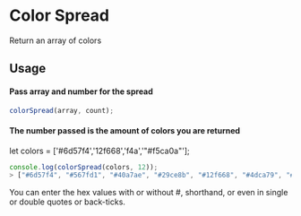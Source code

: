 # Color Spread
Return an array of colors

## Usage

#### Pass array and number for the spread

```javascript
colorSpread(array, count);
```
#### The number passed is the amount of colors you are returned
let colors = ['#6d57f4','12f668','f4a','"#f5ca0a"'];

```javascript
console.log(colorSpread(colors, 12));
> ["#6d57f4", "#567fd1", "#40a7ae", "#29ce8b", "#12f668", "#4dca79", "#899d89", "#c4719a", "#ff44aa", "#fc7175", "#f89d3f", "#f5ca0a"]
```
You can enter the hex values with or without #, shorthand, or even in single or double quotes or back-ticks.